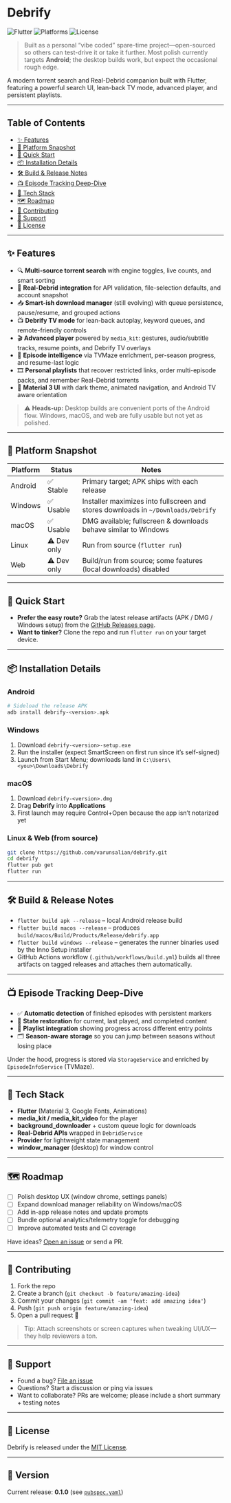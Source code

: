 # Debrify

![Flutter](https://img.shields.io/badge/Flutter-3.8+-blue?logo=flutter&logoColor=white)
![Platforms](https://img.shields.io/badge/Platforms-Android%20%7C%20Windows%20%7C%20macOS%20%7C%20Web-lightgrey)
![License](https://img.shields.io/badge/License-MIT-green)

> Built as a personal “vibe coded” spare-time project—open-sourced so others can test-drive it or take it further. Most polish currently targets **Android**; the desktop builds work, but expect the occasional rough edge.

A modern torrent search and Real-Debrid companion built with Flutter, featuring a powerful search UI, lean-back TV mode, advanced player, and persistent playlists.

---

## Table of Contents
- [✨ Features](#-features)
- [🧭 Platform Snapshot](#-platform-snapshot)
- [🚀 Quick Start](#-quick-start)
- [📦 Installation Details](#-installation-details)
- [🛠️ Build & Release Notes](#️-build--release-notes)
- [📺 Episode Tracking Deep-Dive](#-episode-tracking-deep-dive)
- [🧱 Tech Stack](#-tech-stack)
- [🗺️ Roadmap](#️-roadmap)
- [🤝 Contributing](#-contributing)
- [💬 Support](#-support)
- [📄 License](#-license)

---

## ✨ Features
- 🔍 **Multi-source torrent search** with engine toggles, live counts, and smart sorting
- 🔐 **Real-Debrid integration** for API validation, file-selection defaults, and account snapshot
- 📥 **Smart-ish download manager** (still evolving) with queue persistence, pause/resume, and grouped actions
- 📺 **Debrify TV mode** for lean-back autoplay, keyword queues, and remote-friendly controls
- 🎬 **Advanced player** powered by `media_kit`: gestures, audio/subtitle tracks, resume points, and Debrify TV overlays
- 🧠 **Episode intelligence** via TVMaze enrichment, per-season progress, and resume-last logic
- 🎞️ **Personal playlists** that recover restricted links, order multi-episode packs, and remember Real-Debrid torrents
- 🎨 **Material 3 UI** with dark theme, animated navigation, and Android TV aware orientation

> ⚠️ **Heads-up:** Desktop builds are convenient ports of the Android flow. Windows, macOS, and web are fully usable but not yet as polished.

---

## 🧭 Platform Snapshot

| Platform | Status | Notes |
|----------|--------|-------|
| Android | ✅ Stable | Primary target; APK ships with each release |
| Windows | ✅ Usable | Installer maximizes into fullscreen and stores downloads in `~/Downloads/Debrify` |
| macOS | ✅ Usable | DMG available; fullscreen & downloads behave similar to Windows |
| Linux | ⚠️ Dev only | Run from source (`flutter run`) |
| Web | ⚠️ Dev only | Build/run from source; some features (local downloads) disabled |

---

## 🚀 Quick Start
- **Prefer the easy route?** Grab the latest release artifacts (APK / DMG / Windows setup) from the [GitHub Releases page](https://github.com/varunsalian/debrify/releases).
- **Want to tinker?** Clone the repo and run `flutter run` on your target device.

---

## 📦 Installation Details

### Android
```bash
# Sideload the release APK
adb install debrify-<version>.apk
```

### Windows
1. Download `debrify-<version>-setup.exe`
2. Run the installer (expect SmartScreen on first run since it’s self-signed)
3. Launch from Start Menu; downloads land in `C:\Users\<you>\Downloads\Debrify`

### macOS
1. Download `debrify-<version>.dmg`
2. Drag **Debrify** into **Applications**
3. First launch may require Control+Open because the app isn’t notarized yet

### Linux & Web (from source)
```bash
git clone https://github.com/varunsalian/debrify.git
cd debrify
flutter pub get
flutter run
```

---

## 🛠️ Build & Release Notes
- `flutter build apk --release` – local Android release build
- `flutter build macos --release` – produces `build/macos/Build/Products/Release/debrify.app`
- `flutter build windows --release` – generates the runner binaries used by the Inno Setup installer
- GitHub Actions workflow (`.github/workflows/build.yml`) builds all three artifacts on tagged releases and attaches them automatically.

---

## 📺 Episode Tracking Deep-Dive
- ✅ **Automatic detection** of finished episodes with persistent markers
- 🎯 **State restoration** for current, last played, and completed content
- 📂 **Playlist integration** showing progress across different entry points
- 🗂️ **Season-aware storage** so you can jump between seasons without losing place

Under the hood, progress is stored via `StorageService` and enriched by `EpisodeInfoService` (TVMaze).

---

## 🧱 Tech Stack
- **Flutter** (Material 3, Google Fonts, Animations)
- **media_kit / media_kit_video** for the player
- **background_downloader** + custom queue logic for downloads
- **Real-Debrid APIs** wrapped in `DebridService`
- **Provider** for lightweight state management
- **window_manager** (desktop) for window control

---

## 🗺️ Roadmap
- [ ] Polish desktop UX (window chrome, settings panels)
- [ ] Expand download manager reliability on Windows/macOS
- [ ] Add in-app release notes and update prompts
- [ ] Bundle optional analytics/telemetry toggle for debugging
- [ ] Improve automated tests and CI coverage

Have ideas? [Open an issue](../../issues) or send a PR.

---

## 🤝 Contributing
1. Fork the repo
2. Create a branch (`git checkout -b feature/amazing-idea`)
3. Commit your changes (`git commit -am 'feat: add amazing idea'`)
4. Push (`git push origin feature/amazing-idea`)
5. Open a pull request 🚀

> Tip: Attach screenshots or screen captures when tweaking UI/UX—they help reviewers a ton.

---

## 💬 Support
- Found a bug? [File an issue](../../issues/new/choose)
- Questions? Start a discussion or ping via issues
- Want to collaborate? PRs are welcome; please include a short summary + testing notes

---

## 📄 License
Debrify is released under the [MIT License](LICENSE).

---

## 📌 Version
Current release: **0.1.0** (see [`pubspec.yaml`](pubspec.yaml))
